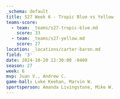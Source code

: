 ```yaml
---
_schema: default
title: S27 Week 6 - Tropic Blue vs Yellow
teams-score:
  - team: _teams/s27-tropic-blue.md
    score: 33
  - team: _teams/s27-yellow.md
    score: 27
location: _locations/carter-baron.md
field: '3'
date: 2024-10-20 12:30:00 -0400
season: 27
week: 6
mvp: Juan V., Andrew C.
game-ball: Luke Keehan, Marvin W.
sportsperson: Amanda Livingstone, Mike W.
---
```

